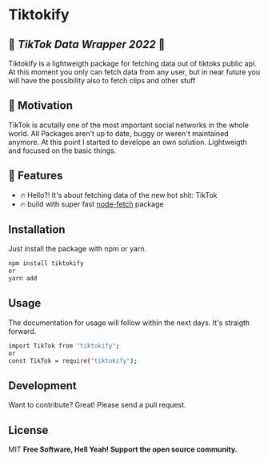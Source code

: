 # Tiktokify
## 🥁 _TikTok Data Wrapper 2022_ 🥁

Tiktokify is a lightweigth package for fetching data out of tiktoks public api. At this 
moment you only can fetch data from any user, but in near future you will have the possibility also to fetch clips and other stuff

## 🥁 Motivation

TikTok is acutally one of the most important social networks in the whole world. All Packages aren't up to date, buggy or weren't maintained anymore. At this point I started to develope an own solution. Lightweigth and focused on the basic things.


## 🥁 Features

- 🔥 Hello?! It's about fetching data of the new hot shit: TikTok 
- 🔥 build with super fast [node-fetch](https://github.com/node-fetch/node-fetch) package


## Installation

Just install the package with npm or yarn.

```sh
npm install tiktokify
or
yarn add 
```


## Usage

The documentation for usage will follow within the next days. It's straigth forward.

```sh
import TikTok from "tiktokify";
or
const TikTok = require("tiktokify");
```

## Development

Want to contribute? Great! Please send a pull request.

## License

MIT **Free Software, Hell Yeah! Support the open source community.**


